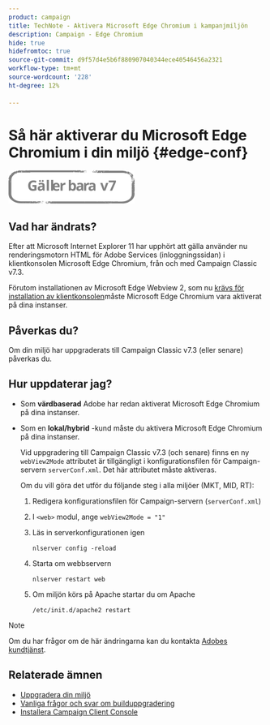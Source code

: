 ```yaml
---
product: campaign
title: TechNote - Aktivera Microsoft Edge Chromium i kampanjmiljön
description: Campaign - Edge Chromium
hide: true
hidefromtoc: true
source-git-commit: d9f57d4e5b6f880907040344ece40546456a2321
workflow-type: tm+mt
source-wordcount: '228'
ht-degree: 12%

---
```



# Så här aktiverar du Microsoft Edge Chromium i din miljö {#edge-conf}

![](../../assets/v7-only.svg)


## Vad har ändrats?

Efter att Microsoft Internet Explorer 11 har upphört att gälla använder nu renderingsmotorn HTML för Adobe Services (inloggningssidan) i klientkonsolen Microsoft Edge Chromium, från och med Campaign Classic v7.3.

Förutom installationen av Microsoft Edge Webview 2, som nu [krävs för installation av klientkonsolen](../../installation/using/installing-the-client-console.md#webview)måste Microsoft Edge Chromium vara aktiverat på dina instanser.

## Påverkas du?

Om din miljö har uppgraderats till Campaign Classic v7.3 (eller senare) påverkas du.

## Hur uppdaterar jag?

* Som **värdbaserad** Adobe har redan aktiverat Microsoft Edge Chromium på dina instanser.

* Som en **lokal/hybrid** -kund måste du aktivera Microsoft Edge Chromium på dina instanser.

   Vid uppgradering till Campaign Classic v7.3 (och senare) finns en ny `webView2Mode` attributet är tillgängligt i konfigurationsfilen för Campaign-servern `serverConf.xml`. Det här attributet måste aktiveras.

   Om du vill göra det utför du följande steg i alla miljöer (MKT, MID, RT):

   1. Redigera konfigurationsfilen för Campaign-servern (`serverConf.xml`)
   1. I `<web>` modul, ange `webView2Mode = "1"`
   1. Läs in serverkonfigurationen igen

      ```
      nlserver config -reload
      ```

   1. Starta om webbservern

      ```
      nlserver restart web
      ```

   1. Om miljön körs på Apache startar du om Apache

      ```
      /etc/init.d/apache2 restart
      ```


>[!NOTE]
>
>Om du har frågor om de här ändringarna kan du kontakta [Adobes kundtjänst](https://helpx.adobe.com/se/enterprise/admin-guide.html/enterprise/using/support-for-experience-cloud.ug.html).

## Relaterade ämnen

* [Uppgradera din miljö](../../production/using/build-upgrade.md)
* [Vanliga frågor och svar om builduppgradering](../../platform/using/faq-build-upgrade.md)
* [Installera Campaign Client Console](../../installation/using/installing-the-client-console.md)

